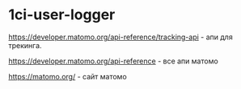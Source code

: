 # 1ci-user-logger

https://developer.matomo.org/api-reference/tracking-api - апи для трекинга.

https://developer.matomo.org/api-reference - все апи матомо

https://matomo.org/ - сайт матомо
